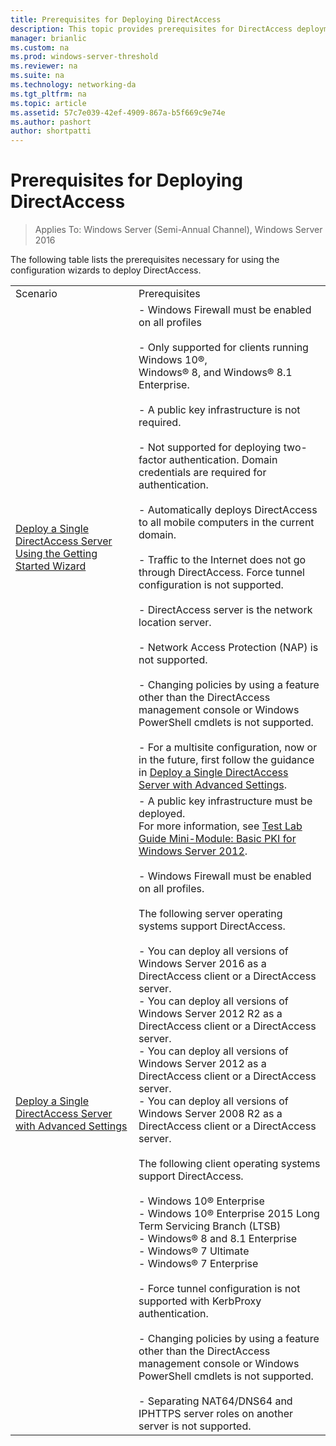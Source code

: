 ```yaml
---
title: Prerequisites for Deploying DirectAccess
description: This topic provides prerequisites for DirectAccess deployment in Windows Server 2016.
manager: brianlic
ms.custom: na
ms.prod: windows-server-threshold
ms.reviewer: na
ms.suite: na
ms.technology: networking-da
ms.tgt_pltfrm: na
ms.topic: article
ms.assetid: 57c7e039-42ef-4909-867a-b5f669c9e74e
ms.author: pashort
author: shortpatti
---
```

# Prerequisites for Deploying DirectAccess

>Applies To: Windows Server (Semi-Annual Channel), Windows Server 2016

The following table lists the prerequisites necessary for using the configuration wizards to deploy DirectAccess.  
  
|||  
|-|-|  
|Scenario|Prerequisites|  
|[Deploy a Single DirectAccess Server Using the Getting Started Wizard](../../remote-access/directaccess/single-server-wizard/Deploy-a-Single-DirectAccess-Server-Using-the-Getting-Started-Wizard.md)|-   Windows Firewall must be enabled on all profiles<br /><br />-   Only supported for clients running Windows 10&reg;, <br />              Windows&reg; 8, and Windows&reg; 8.1 Enterprise.<br /><br />-   A public key infrastructure is not required.<br /><br />-   Not supported for deploying two-factor authentication. Domain credentials are required for authentication.<br /><br />-   Automatically deploys DirectAccess to all mobile computers in the current domain.<br /><br />-   Traffic to the Internet does not go through DirectAccess. Force tunnel configuration is not supported.<br /><br />-   DirectAccess server is the network location server.<br /><br />-   Network Access Protection (NAP) is not supported.<br /><br />-   Changing policies by using a feature other than the DirectAccess management console or Windows PowerShell cmdlets is not supported.<br /><br />-   For a multisite configuration, now or in the future, first follow the guidance in [Deploy a Single DirectAccess Server with Advanced Settings](../../remote-access/directaccess/single-server-advanced/Deploy-a-Single-DirectAccess-Server-with-Advanced-Settings.md).|  
|[Deploy a Single DirectAccess Server with Advanced Settings](../../remote-access/directaccess/single-server-advanced/Deploy-a-Single-DirectAccess-Server-with-Advanced-Settings.md)|-   A public key infrastructure must be deployed.<br />    For more information, see [Test Lab Guide Mini-Module: Basic PKI for Windows Server 2012](https://social.technet.microsoft.com/wiki/contents/articles/7862.test-lab-guide-mini-module-basic-pki-for-windows-server-2012.aspx).<br /><br />-   Windows Firewall must be enabled on all profiles.<br /><br />The following server operating systems support DirectAccess.<br /><br />-   You can deploy all versions of  Windows Server 2016 as a DirectAccess client or a DirectAccess server.<br />-   You can deploy all versions of Windows Server 2012 R2 as a DirectAccess client or a DirectAccess server.<br />-   You can deploy all versions of Windows Server 2012 as a DirectAccess client or a DirectAccess server.<br />-   You can deploy all versions of Windows Server 2008 R2 as a DirectAccess client or a DirectAccess server.<br /><br />The following client operating systems support DirectAccess.<br /><br />-   Windows 10&reg; Enterprise<br />-   Windows 10&reg; Enterprise 2015 Long Term Servicing Branch (LTSB)<br />-   Windows&reg; 8 and 8.1 Enterprise<br />-   Windows&reg; 7 Ultimate<br />-   Windows&reg; 7 Enterprise<br /><br />-   Force tunnel configuration is not supported with KerbProxy authentication.<br /><br />-   Changing policies by using a feature other than the DirectAccess management console or Windows PowerShell cmdlets is not supported.<br /><br />-   Separating NAT64/DNS64 and IPHTTPS server roles on another server is not supported.|  
  


